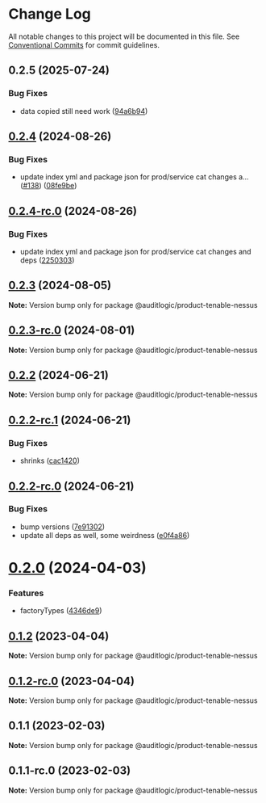 # Change Log

All notable changes to this project will be documented in this file.
See [Conventional Commits](https://conventionalcommits.org) for commit guidelines.

## 0.2.5 (2025-07-24)


### Bug Fixes

* data copied still need work ([94a6b94](https://github.com/zerobias-org/product/commit/94a6b942fb0516367548599d739529536132755a))





## [0.2.4](https://github.com/auditlogic/product/compare/@auditlogic/product-tenable-nessus@0.2.3...@auditlogic/product-tenable-nessus@0.2.4) (2024-08-26)


### Bug Fixes

* update index yml and package json for prod/service cat changes a… ([#138](https://github.com/auditlogic/product/issues/138)) ([08fe9be](https://github.com/auditlogic/product/commit/08fe9beb1c8457462a19bc69caa02e6212d97e1a))





## [0.2.4-rc.0](https://github.com/auditlogic/product/compare/@auditlogic/product-tenable-nessus@0.2.3...@auditlogic/product-tenable-nessus@0.2.4-rc.0) (2024-08-26)


### Bug Fixes

* update index yml and package json for prod/service cat changes and deps ([2250303](https://github.com/auditlogic/product/commit/225030363a363608240135b7ebed386b28f01e4b))





## [0.2.3](https://github.com/auditlogic/product/compare/@auditlogic/product-tenable-nessus@0.2.2...@auditlogic/product-tenable-nessus@0.2.3) (2024-08-05)

**Note:** Version bump only for package @auditlogic/product-tenable-nessus





## [0.2.3-rc.0](https://github.com/auditlogic/product/compare/@auditlogic/product-tenable-nessus@0.2.2...@auditlogic/product-tenable-nessus@0.2.3-rc.0) (2024-08-01)

**Note:** Version bump only for package @auditlogic/product-tenable-nessus





## [0.2.2](https://github.com/auditlogic/product/compare/@auditlogic/product-tenable-nessus@0.2.2-rc.1...@auditlogic/product-tenable-nessus@0.2.2) (2024-06-21)

**Note:** Version bump only for package @auditlogic/product-tenable-nessus





## [0.2.2-rc.1](https://github.com/auditlogic/product/compare/@auditlogic/product-tenable-nessus@0.2.2-rc.0...@auditlogic/product-tenable-nessus@0.2.2-rc.1) (2024-06-21)


### Bug Fixes

* shrinks ([cac1420](https://github.com/auditlogic/product/commit/cac14200fefcd8183ab69fe89a47bd3f70f563e9))





## [0.2.2-rc.0](https://github.com/auditlogic/product/compare/@auditlogic/product-tenable-nessus@0.2.0...@auditlogic/product-tenable-nessus@0.2.2-rc.0) (2024-06-21)


### Bug Fixes

* bump versions ([7e91302](https://github.com/auditlogic/product/commit/7e913023b8b312150ed7762c32fbbe616be71de5))
* update all deps as well, some weirdness ([e0f4a86](https://github.com/auditlogic/product/commit/e0f4a864714e2d3de6bbf3da014d5312fe53be2f))





# [0.2.0](https://github.com/auditlogic/product/compare/@auditlogic/product-tenable-nessus@0.1.2...@auditlogic/product-tenable-nessus@0.2.0) (2024-04-03)


### Features

* factoryTypes ([4346de9](https://github.com/auditlogic/product/commit/4346de92693aee892fccf725338ffc7b80ab182b))





## [0.1.2](https://github.com/auditlogic/product/compare/@auditlogic/product-tenable-nessus@0.1.1...@auditlogic/product-tenable-nessus@0.1.2) (2023-04-04)

**Note:** Version bump only for package @auditlogic/product-tenable-nessus





## [0.1.2-rc.0](https://github.com/auditlogic/product/compare/@auditlogic/product-tenable-nessus@0.1.1...@auditlogic/product-tenable-nessus@0.1.2-rc.0) (2023-04-04)

**Note:** Version bump only for package @auditlogic/product-tenable-nessus





## 0.1.1 (2023-02-03)

**Note:** Version bump only for package @auditlogic/product-tenable-nessus





## 0.1.1-rc.0 (2023-02-03)

**Note:** Version bump only for package @auditlogic/product-tenable-nessus
